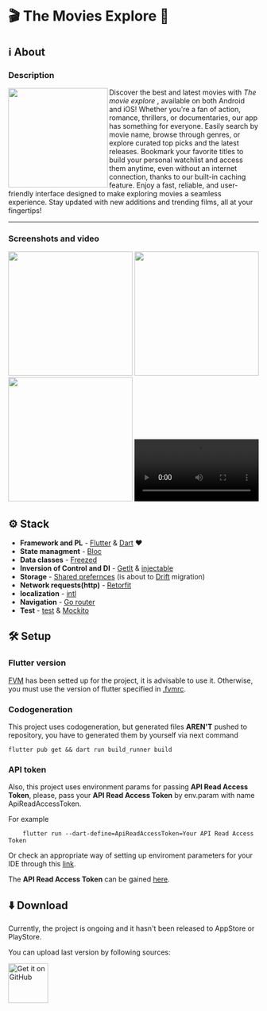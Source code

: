 # 🎬 The Movies Explore 🍿

## ℹ️ About

### Description
<div>
<img src="https://github.com/user-attachments/assets/b3df6418-7ee3-4955-b48f-beea2c4af805" width="200" align="left"/>

Discover the best and latest movies with *The movie explore* , available on both Android and iOS! Whether you're a fan of action, romance, thrillers, or documentaries, our app has something for everyone. Easily search by movie name, browse through genres, or explore curated top picks and the latest releases. Bookmark your favorite titles to build your personal watchlist and access them anytime, even without an internet connection, thanks to our built-in caching feature. Enjoy a fast, reliable, and user-friendly interface designed to make exploring movies a seamless experience. Stay updated with new additions and trending films, all at your fingertips!
</div>

***

### Screenshots and video
<div align="center">
	<img src="https://github.com/user-attachments/assets/9c04a569-da8f-4ff7-951b-2741e6b8ef25" width="250"/>
	<img src="https://github.com/user-attachments/assets/132b6387-05dd-40eb-8527-2f709f896027" width="250"/>
	<img src="https://github.com/user-attachments/assets/153708b8-6b07-4fc0-9c59-d9d5028a2770" width="250"/>
	<video src='https://github.com/user-attachments/assets/ff8df736-556e-4858-8a65-2f5975b3bb3c' width=250/>
</div>

## ⚙️ Stack 

* **Framework and PL** - [Flutter][Flutter] & [Dart][Dart] ❤️
* **State managment** - [Bloc][Bloc]
* **Data classes** - [Freezed][Freezed]
* **Inversion of Control and DI** - [GetIt][GetIt] & [injectable][injectable]
* **Storage** - [Shared prefernces][Shared_prefernces] (is about to [Drift][Drift] migration)
* **Network requests(http)** - [Retorfit][Retorfit] 
* **localization** - [intl][intl]
* **Navigation** - [Go router][Go_router]
* **Test** - [test][test] & [Mockito][Mockito] 

## 🛠️ Setup

### Flutter version
[FVM][FVM] has been setted up for the project, it is advisable to use it. 
Otherwise, you must use the version of flutter specified in [.fvmrc](./.fvmrc).

### Codogeneration

This project uses codogeneration, but generated files **AREN'T** pushed to repository, you have to generated them by yourself via next command 

```
flutter pub get && dart run build_runner build
```
### API token
Also, this project uses environment params for passing **API Read Access Token**, please, pass your **API Read Access Token** by env.param with name ApiReadAccessToken.


For example
```
    flutter run --dart-define=ApiReadAccessToken=Your API Read Access Token
```

Or check an appropriate way of setting up enviroment parameters for your IDE through this [link][Env_setup].

The **API Read Access Token** can be gained [here][API_token_source].

## ⬇️ Download
Currently, the project is ongoing and it hasn't been released to AppStore or PlayStore.

You can upload last version by following sources:

[<img src="https://raw.githubusercontent.com/ismartcoding/plain-app/main/assets/get-it-on-github.png" alt='Get it on GitHub' height="80">](GitHubDownload)

 <!--Links-->
[Flutter]: https://docs.flutter.dev
[Dart]: https://dart.dev/guides
[Bloc]: https://bloclibrary.dev
[Freezed]: https://pub.dev/packages/freezed
[GetIt]: https://pub.dev/packages/get_it
[injectable]: https://pub.dev/packages/injectable
[Shared_prefernces]: https://pub.dev/packages/shared_preferences
[Drift]: https://drift.simonbinder.eu
[Retorfit]: https://pub.dev/packages/retrofit
[intl]: https://pub.dev/packages/intl
[Go_router]: https://pub.dev/packages/go_router
[test]: https://pub.dev/packages/test
[Mockito]: https://pub.dev/packages/mockito
[API_token_source]: https://developer.themoviedb.org/docs/getting-started
[FVM]: https://fvm.app
[Env_setup]: https://dart.dev/guides/environment-declarations
[GitHubDownload]: https://github.com/Gj1337/the_movies_explore/releases/latest


